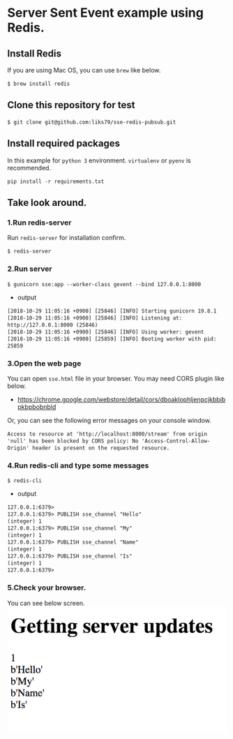 # Server Sent Event example using Redis.

## Install Redis
If you are using Mac OS, you can use `brew` like below.

```console
$ brew install redis
```

## Clone this repository for test
```console
$ git clone git@github.com:liks79/sse-redis-pubsub.git
```

## Install required packages
In this example for `python 3` environment.
`virtualenv` or `pyenv` is recommended.
```console
pip install -r requirements.txt
```

## Take look around.

### 1.Run redis-server
Run `redis-server` for installation confirm. 
```console
$ redis-server
```

### 2.Run server
```console
$ gunicorn sse:app --worker-class gevent --bind 127.0.0.1:8000
```
* output
```
[2018-10-29 11:05:16 +0900] [25846] [INFO] Starting gunicorn 19.8.1
[2018-10-29 11:05:16 +0900] [25846] [INFO] Listening at: http://127.0.0.1:8000 (25846)
[2018-10-29 11:05:16 +0900] [25846] [INFO] Using worker: gevent
[2018-10-29 11:05:16 +0900] [25859] [INFO] Booting worker with pid: 25859

```

### 3.Open the web page

You can open `sse.html` file in your browser. You may need CORS plugin like below.
* https://chrome.google.com/webstore/detail/cors/dboaklophljenpcjkbbibpkbpbobnbld

Or, you can see the following error messages on your console window.
```
Access to resource at 'http://localhost:8000/stream' from origin 'null' has been blocked by CORS policy: No 'Access-Control-Allow-Origin' header is present on the requested resource.
``` 


### 4.Run redis-cli and type some messages
```console
$ redis-cli
```
* output
```
127.0.0.1:6379>
127.0.0.1:6379> PUBLISH sse_channel "Hello"
(integer) 1
127.0.0.1:6379> PUBLISH sse_channel "My"
(integer) 1
127.0.0.1:6379> PUBLISH sse_channel "Name"
(integer) 1
127.0.0.1:6379> PUBLISH sse_channel "Is"
(integer) 1
127.0.0.1:6379>
```

### 5.Check your browser.
You can see below screen.
![screen shot](screenshot.png)
